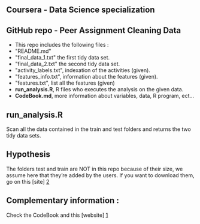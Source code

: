 Coursera - Data Science specialization
---------------
## GitHub repo - Peer Assignment Cleaning Data
* This repo includes the following files :
 * "README.md"
 * "final\_data\_1.txt" the first tidy data set.
 * "final\_data\_2.txt" the second tidy data set.
 * "activity_labels.txt", indexation of the activities (given).
 * "features_info.txt", information about the features (given).
 * "features.txt", list all the features (given)
 * **run_analysis.R**, R files who executes the analysis on the given data. 
 * **CodeBook.md**, more information about variables, data, R program, ect...

## **run\_analysis.R**
Scan all the data contained in the train and test folders and returns the two tidy data sets.

## Hypothesis
The folders test and train are NOT in this repo because of their size, we assume here that they’re added by the users. If you want to download them, go on this [site] [2]

## Complementary information :
Check the CodeBook and this [website] [1]

  [1]: http://archive.ics.uci.edu/ml/datasets/Human+Activity+Recognition+Using+Smartphones 
  [2]: https://d396qusza40orc.cloudfront.net/getdata%2Fprojectfiles%2FUCI%20HAR%20Dataset.zip 